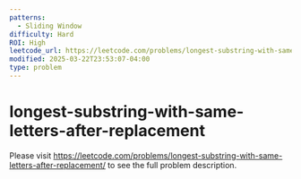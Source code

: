 ```yaml
---
patterns:
  - Sliding Window
difficulty: Hard
ROI: High
leetcode_url: https://leetcode.com/problems/longest-substring-with-same-letters-after-replacement/
modified: 2025-03-22T23:53:07-04:00
type: problem
---
```


# longest-substring-with-same-letters-after-replacement

Please visit https://leetcode.com/problems/longest-substring-with-same-letters-after-replacement/ to see the full problem description.
